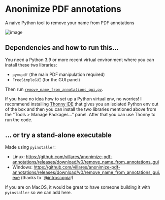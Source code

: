# Anonimize PDF annotations

A naive Python tool to remove your name from PDF annotations

![image](https://github.com/user-attachments/assets/db7eabae-b289-4141-a962-c5ef6e62d83e)

## Dependencies and how to run this...

You need a Python 3.9 or more recent virtual environment where you can install these two libraries:

- `pymupdf`  (the main PDF manipulation required)
- `FreeSimpleGUI` (for the GUI panel)

Then run [`remove_name_from_annotations_gui.py`](https://github.com/villares/anonimize-pdf-annotations/blob/main/remove_name_from_annotations_gui.py).

If you have no idea how to set up a Python virtual env, no worries! I recommend installing [Thonny IDE](https://thonny.org) that gives you an isolated Python env out of the box and then you can install the two libraries mentioned above from the "Tools > Manage Packages..." panel. After that you can use Thonny to run the code.

## ... or try a stand-alone executable 

Made using `pyinstaller`:

- Linux: https://github.com/villares/anonimize-pdf-annotations/releases/download/v0/remove_name_from_annotations_gui
- Windows: https://github.com/villares/anonimize-pdf-annotations/releases/download/v0/remove_name_from_annotations_gui.exe (thanks to ´[@introscopia](https://github.com/introscopia)!)

If you are on MacOS, it would be great to have someone building it with `pyinstaller` so we can add here.
